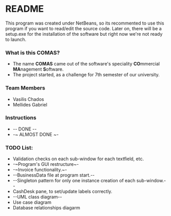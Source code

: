 # README #

This program was created under NetBeans, so its recommented to use this program if you want to read/edit the source code.
Later on, there will be a setup.exe for the installation of the software but right now we're not ready to launch.

### What is this COMAS? ###

* The name **COMAS** came out of the software's speciality **CO**mmercial **MA**nagement **S**oftware.
* The project started, as a challenge for 7th semester of our university.

### Team Members ###
* Vasilis Chados
* Mellides Gabriel

### Instructions ###
* -- DONE --
* -~ ALMOST DONE ~-

### TODO List: ###
* Validation checks on each sub-window for each textfield, etc.
* -~Program's GUI restructure~-
* -~Invoice functionality.~-
* --BusinessData file at program start.--
* --Singleton pattern for only one instance creation of each sub-window.--
* CashDesk pane, to set/update labels correctly.
* --UML class diagram--
* Use case  diagram
* Database relationships diagarm